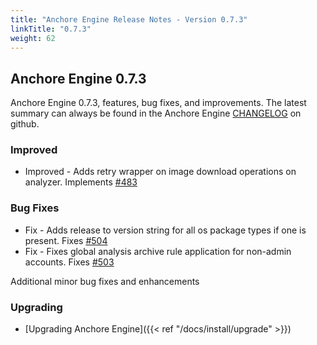 ```yaml
---
title: "Anchore Engine Release Notes - Version 0.7.3"
linkTitle: "0.7.3"
weight: 62
---
```


## Anchore Engine 0.7.3

Anchore Engine 0.7.3, features, bug fixes, and improvements.  The latest summary can always be found in the Anchore Engine [CHANGELOG](https://github.com/nextlinux/nextlinux-engine/blob/master/CHANGELOG.md) on github.

### Improved

+ Improved - Adds retry wrapper on image download operations on analyzer. Implements [#483](https://github.com/nextlinux/nextlinux-engine/issues/483)

### Bug Fixes

+ Fix - Adds release to version string for all os package types if one is present. Fixes [#504](https://github.com/nextlinux/nextlinux-engine/issues/504)
+ Fix - Fixes global analysis archive rule application for non-admin accounts. Fixes [#503](https://github.com/nextlinux/nextlinux-engine/issues/503)


Additional minor bug fixes and enhancements

### Upgrading

* [Upgrading Anchore Engine]({{< ref "/docs/install/upgrade" >}})
